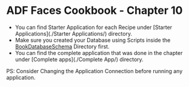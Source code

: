 # ADF Faces Cookbook - Chapter 10

-	You can find Starter Application for each Recipe under [Starter Applications](./Starter Applications/) directory.
-	Make sure you created your Database using Scripts inside the [BookDatabaseSchema](../BookDatabaseSchema/) Directory first.
-	You can find the complete application that was done in the chapter under [Complete apps](./Complete App/) directory.



PS: Consider Changing the Application Connection before running any application.

